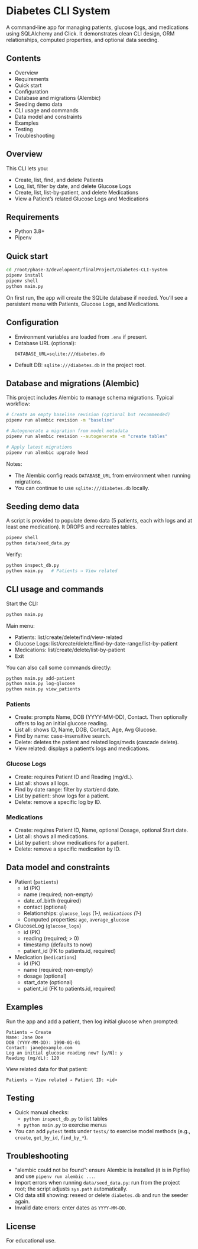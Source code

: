 # Diabetes CLI System

A command‑line app for managing patients, glucose logs, and medications using SQLAlchemy and Click. It demonstrates clean CLI design, ORM relationships, computed properties, and optional data seeding.

## Contents
- Overview
- Requirements
- Quick start
- Configuration
- Database and migrations (Alembic)
- Seeding demo data
- CLI usage and commands
- Data model and constraints
- Examples
- Testing
- Troubleshooting

## Overview
This CLI lets you:
- Create, list, find, and delete Patients
- Log, list, filter by date, and delete Glucose Logs
- Create, list, list-by-patient, and delete Medications
- View a Patient’s related Glucose Logs and Medications

## Requirements
- Python 3.8+
- Pipenv

## Quick start
```bash
cd /root/phase-3/development/finalProject/Diabetes-CLI-System
pipenv install
pipenv shell
python main.py
```
On first run, the app will create the SQLite database if needed. You’ll see a persistent menu with Patients, Glucose Logs, and Medications.

## Configuration
- Environment variables are loaded from `.env` if present.
- Database URL (optional):
  ```
  DATABASE_URL=sqlite:///diabetes.db
  ```
- Default DB: `sqlite:///diabetes.db` in the project root.

## Database and migrations (Alembic)
This project includes Alembic to manage schema migrations. Typical workflow:
```bash
# Create an empty baseline revision (optional but recommended)
pipenv run alembic revision -m "baseline"

# Autogenerate a migration from model metadata
pipenv run alembic revision --autogenerate -m "create tables"

# Apply latest migrations
pipenv run alembic upgrade head
```
Notes:
- The Alembic config reads `DATABASE_URL` from environment when running migrations.
- You can continue to use `sqlite:///diabetes.db` locally.

## Seeding demo data
A script is provided to populate demo data (5 patients, each with logs and at least one medication). It DROPS and recreates tables.
```bash
pipenv shell
python data/seed_data.py
```
Verify:
```bash
python inspect_db.py
python main.py   # Patients → View related
```

## CLI usage and commands
Start the CLI:
```bash
python main.py
```
Main menu:
- Patients: list/create/delete/find/view-related
- Glucose Logs: list/create/delete/find-by-date-range/list-by-patient
- Medications: list/create/delete/list-by-patient
- Exit

You can also call some commands directly:
```bash
python main.py add-patient
python main.py log-glucose
python main.py view_patients
```

### Patients
- Create: prompts Name, DOB (YYYY-MM-DD), Contact. Then optionally offers to log an initial glucose reading.
- List all: shows ID, Name, DOB, Contact, Age, Avg Glucose.
- Find by name: case-insensitive search.
- Delete: deletes the patient and related logs/meds (cascade delete).
- View related: displays a patient’s logs and medications.

### Glucose Logs
- Create: requires Patient ID and Reading (mg/dL).
- List all: shows all logs.
- Find by date range: filter by start/end date.
- List by patient: show logs for a patient.
- Delete: remove a specific log by ID.

### Medications
- Create: requires Patient ID, Name, optional Dosage, optional Start date.
- List all: shows all medications.
- List by patient: show medications for a patient.
- Delete: remove a specific medication by ID.

## Data model and constraints
- Patient (`patients`)
  - id (PK)
  - name (required; non-empty)
  - date_of_birth (required)
  - contact (optional)
  - Relationships: `glucose_logs` (1‑*), `medications` (1‑*)
  - Computed properties: `age`, `average_glucose`
- GlucoseLog (`glucose_logs`)
  - id (PK)
  - reading (required; > 0)
  - timestamp (defaults to now)
  - patient_id (FK to patients.id, required)
- Medication (`medications`)
  - id (PK)
  - name (required; non-empty)
  - dosage (optional)
  - start_date (optional)
  - patient_id (FK to patients.id, required)

## Examples
Run the app and add a patient, then log initial glucose when prompted:
```text
Patients → Create
Name: Jane Doe
DOB (YYYY-MM-DD): 1990-01-01
Contact: jane@example.com
Log an initial glucose reading now? [y/N]: y
Reading (mg/dL): 120
```
View related data for that patient:
```text
Patients → View related → Patient ID: <id>
```

## Testing
- Quick manual checks:
  - `python inspect_db.py` to list tables
  - `python main.py` to exercise menus
- You can add `pytest` tests under `tests/` to exercise model methods (e.g., `create`, `get_by_id`, `find_by_*`).

## Troubleshooting
- “alembic could not be found”: ensure Alembic is installed (it is in Pipfile) and use `pipenv run alembic ...`.
- Import errors when running `data/seed_data.py`: run from the project root; the script adjusts `sys.path` automatically.
- Old data still showing: reseed or delete `diabetes.db` and run the seeder again.
- Invalid date errors: enter dates as `YYYY-MM-DD`.

## License
For educational use.